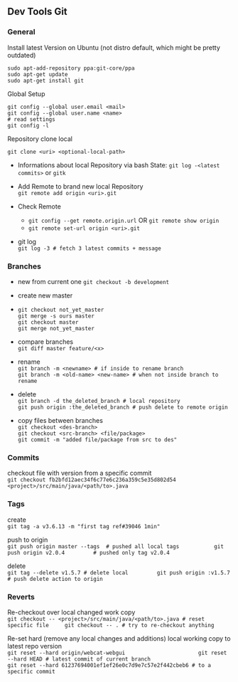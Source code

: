 ## Dev Tools Git

### General

Install latest Version on Ubuntu \(not distro default, which might be pretty outdated\)

```
sudo apt-add-repository ppa:git-core/ppa
sudo apt-get update
sudo apt-get install git
```

Global Setup

```
git config --global user.email <mail>
git config --global user.name <name>
# read settings
git config -l
```

Repository clone local

```
git clone <uri> <optional-local-path>
```

* Informations about local Repository via bash State: `git log -<latest commits>` or `gitk`
* Add Remote to brand new local Repository  
  `git remote add origin <uri>.git`

* Check Remote

  * `git config --get remote.origin.url` OR `git remote show origin`
  * `git remote set-url origin <uri>.git`

* git log  
  `git log -3 # fetch 3 latest commits + message`

### Branches

* new from current one
  `git checkout -b development`
* create new master

* ```
  git checkout not_yet_master
  git merge -s ours master
  git checkout master
  git merge not_yet_master
  ```
* compare branches  
  `git diff master feature/<x>`

* rename  
  `git branch -m <newname> # if inside to rename branch                            
   git branch -m <old-name> <new-name> # when not inside branch to rename`

* delete  
  `git branch -d the_deleted_branch # local repository                      
   git push origin :the_deleted_branch # push delete to remote origin`

* copy files between branches  
  `git checkout <des-branch>`  
  `git checkout <src-branch> <file/package>`  
  `git commit -m "added file/package from src to des"`

### Commits

checkout file with version from a specific commit  
`git checkout fb2bfd12aec34f6c77e6c236a359c5e35d802d54 <project>/src/main/java/<path/to>.java` 

### Tags

create  
`git tag -a v3.6.13 -m "first tag ref#39046 1min"`

push to origin  
`git push origin master --tags  # pushed all local tags          
 git push origin v2.0.4         # pushed only tag v2.0.4`

delete  
`git tag --delete v1.5.7 # delete local        
 git push origin :v1.5.7 # push delete action to origin`

### Reverts

Re-checkout over local changed work copy  
`git checkout -- <project>/src/main/java/<path/to>.java # reset specific file    
 git checkout -- . # try to re-checkout anything`

Re-set hard \(remove any local changes and additions\) local working copy to latest repo version  
`git reset --hard origin/webcat-webgui                      
 git reset --hard HEAD # latest commit of current branch                      
 git reset --hard 61237694001ef1ef26e0c7d9e7c57e2f442cbeb6 # to a specific commit`

